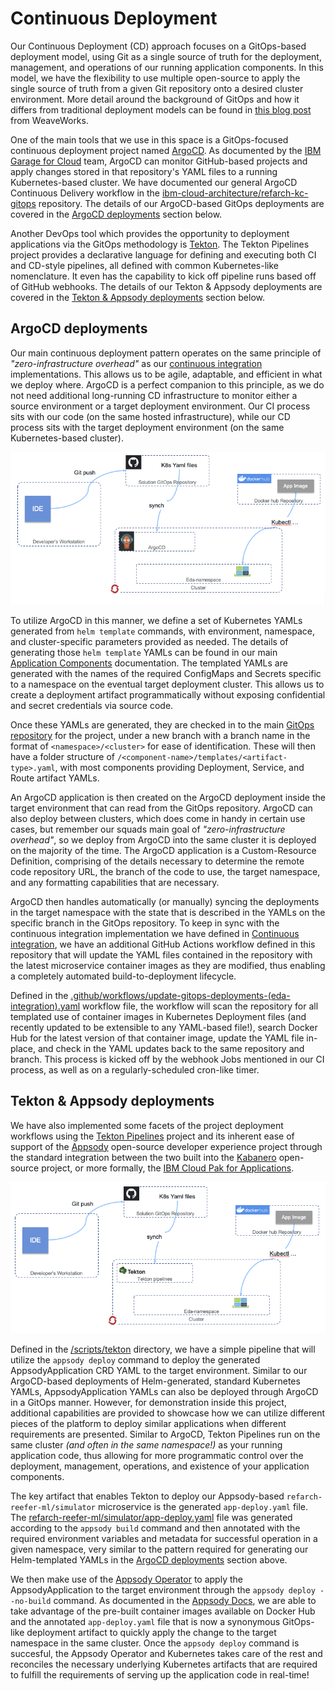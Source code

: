 # Continuous Deployment

Our Continuous Deployment (CD) approach focuses on a GitOps-based deployment model, using Git as a single source of truth for the deployment, management, and operations of our running application components. In this model, we have the flexibility to use multiple open-source to apply the single source of truth from a given Git repository onto a desired cluster environment. More detail around the background of GitOps and how it differs from traditional deployment models can be found in [this blog post](https://www.weave.works/technologies/gitops/) from WeaveWorks.

One of the main tools that we use in this space is a GitOps-focused continuous deployment project named [ArgoCD](https://argoproj.github.io/argo-cd/). As documented by the [IBM Garage for Cloud](https://ibm-garage-cloud.github.io/ibm-garage-developer-guide/guides/continuous-delivery) team, ArgoCD can monitor GitHub-based projects and apply changes stored in that repository's YAML files to a running Kubernetes-based cluster. We have documented our general ArgoCD Continuous Delivery workflow in the [ibm-cloud-architecture/refarch-kc-gitops](https://github.com/ibm-cloud-architecture/refarch-kc-gitops) repository. The details of our ArgoCD-based GitOps deployments are covered in the [ArgoCD deployments](#argocd-deployments) section below.

Another DevOps tool which provides the opportunity to deployment applications via the GitOps methodology is [Tekton](https://tekton.dev/). The Tekton Pipelines project provides a declarative language for defining and executing both CI and CD-style pipelines, all defined with common Kubernetes-like nomenclature. It even has the capability to kick off pipeline runs based off of GitHub webhooks. The details of our Tekton & Appsody deployments are covered in the [Tekton & Appsody deployments](#tekton-appsody-deployments) section below.

## ArgoCD deployments

Our main continuous deployment pattern operates on the same principle of _"zero-infrastructure overhead"_ as our [continuous integration](ci.md) implementations. This allows us to be agile, adaptable, and efficient in what we deploy where.  ArgoCD is a perfect companion to this principle, as we do not need additional long-running CD infrastructure to monitor either a source environment or a target deployment environment. Our CI process sits with our code (on the same hosted infrastructure), while our CD process sits with the target deployment environment (on the same Kubernetes-based cluster).

![Argo CD](images/argocd-cd.png)

To utilize ArgoCD in this manner, we define a set of Kubernetes YAMLs generated from `helm template` commands, with environment, namespace, and cluster-specific parameters provided as needed.  The details of generating those `helm template` YAMLs can be found in our main [Application Components](https://ibm-cloud-architecture.github.io/refarch-kc/deployments/application-components/#deploy-application-microservices) documentation. The templated YAMLs are generated with the names of the required ConfigMaps and Secrets specific to a namespace on the eventual target deployment cluster. This allows us to create a deployment artifact programmatically without exposing confidential and secret credentials via source code.

Once these YAMLs are generated, they are checked in to the main [GitOps repository](https://github.com/ibm-cloud-architecture/refarch-kc-gitops) for the project, under a new branch with a branch name in the format of `<namespace>/<cluster>` for ease of identification. These will then have a folder structure of `/<component-name>/templates/<artifact-type>.yaml`, with most components providing Deployment, Service, and Route artifact YAMLs.

An ArgoCD application is then created on the ArgoCD deployment inside the target environment that can read from the GitOps repository. ArgoCD can also deploy between clusters, which does come in handy in certain use cases, but remember our squads main goal of _"zero-infrastructure overhead"_, so we deploy from ArgoCD into the same cluster it is deployed on the majority of the time. The ArgoCD application is a Custom-Resource Definition, comprising of the details necessary to determine the remote code repository URL, the branch of the code to use, the target namespace, and any formatting capabilities that are necessary.

ArgoCD then handles automatically (or manually) syncing the deployments in the target namespace with the state that is described in the YAMLs on the specific branch in the GitOps repository. To keep in sync with the continuous integration implementation we have defined in [Continuous integration](ci.md), we have an additional GitHub Actions workflow defined in this repository that will update the YAML files contained in the repository with the latest microservice container images as they are modified, thus enabling a completely automated build-to-deployment lifecycle.

Defined in the [.github/workflows/update-gitops-deployments-(eda-integration).yaml](https://github.com/ibm-cloud-architecture/refarch-kc-gitops/blob/master/.github/workflows/update-gitops-deployments-(eda-integration).yaml) workflow file, the workflow will scan the repository for all templated use of container images in Kubernetes Deployment files (and recently updated to be extensible to any YAML-based file!), search Docker Hub for the latest version of that container image, update the YAML file in-place, and check in the YAML updates back to the same repository and branch. This process is kicked off by the webhook Jobs mentioned in our CI process, as well as on a regularly-scheduled cron-like timer.

## Tekton & Appsody deployments

We have also implemented some facets of the project deployment workflows using the [Tekton Pipelines](https://tekton.dev/) project and its inherent ease of support of the [Appsody](https://appsody.dev/) open-source developer experience project through the standard integration between the two built into the [Kabanero](https://kabanero.io/) open-source project, or more formally, the [IBM Cloud Pak for Applications](https://www.ibm.com/cloud/cloud-pak-for-applications).

![Argo CD](images/tekton-cd.png)

Defined in the [/scripts/tekton](https://github.com/ibm-cloud-architecture/refarch-reefer-ml/tree/master/scripts/tekton) directory, we have a simple pipeline that will utilize the `appsody deploy` command to deploy the generated AppsodyApplication CRD YAML to the target environment. Similar to our ArgoCD-based deployments of Helm-generated, standard Kubernetes YAMLs, AppsodyApplication YAMLs can also be deployed through ArgoCD in a GitOps manner. However, for demonstration inside this project, additional capabilities are provided to showcase how we can utilize different pieces of the platform to deploy similar applications when different requirements are presented. Similar to ArgoCD, Tekton Pipelines run on the same cluster _(and often in the same namespace!)_ as your running application code, thus allowing for more programmatic control over the deployment, management, operations, and existence of your application components.

The key artifact that enables Tekton to deploy our Appsody-based `refarch-reefer-ml/simulator` microservice is the generated `app-deploy.yaml` file. The [refarch-reefer-ml/simulator/app-deploy.yaml](https://github.com/ibm-cloud-architecture/refarch-reefer-ml/blob/master/simulator/app-deploy.yaml) file was generated according to the `appsody build` command and then annotated with the required environment variables and metadata for successful operation in a given namespace, very similar to the pattern required for generating our Helm-templated YAMLs in the [ArgoCD deployments](#argocd-deployments) section above.

We then make use of the [Appsody Operator](https://appsody.dev/docs/using-appsody/building-and-deploying#deployment-via-the-appsody-operator---overview) to apply the AppsodyApplication to the target environment through the `appsody deploy --no-build` command. As documented in the [Appsody Docs](https://appsody.dev/docs/using-appsody/building-and-deploying#deploying-your-application-through-docker-hub), we are able to take advantage of the pre-built container images available on Docker Hub and the annotated `app-deploy.yaml` file that is now a synonymous GitOps-like deployment artifact to quickly apply the change to the target namespace in the same cluster. Once the `appsody deploy` command is succesful, the Appsody Operator and Kubernetes takes care of the rest and reconciles the necessary underlying Kubernetes artifacts that are required to fulfill the requirements of serving up the application code in real-time!
